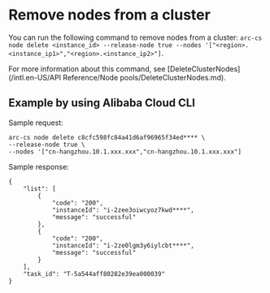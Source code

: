# Remove nodes from a cluster

You can run the following command to remove nodes from a cluster: `arc-cs node delete <instance_id> --release-node true --nodes '["<region>.<instance_ip1>","<region>.<instance_ip2>"]`.

For more information about this command, see [DeleteClusterNodes](/intl.en-US/API Reference/Node pools/DeleteClusterNodes.md).

## Example by using Alibaba Cloud CLI

Sample request:

```
arc-cs node delete c8cfc598fc84a41d6af96965f34ed**** \
--release-node true \
--nodes '["cn-hangzhou.10.1.xxx.xxx","cn-hangzhou.10.1.xxx.xxx"]
```

Sample response:

```
{
    "list": [
        {
            "code": "200",
            "instanceId": "i-2zee3oiwcyoz7kwd****",
            "message": "successful"
        },
        {
            "code": "200",
            "instanceId": "i-2ze0lgm3y6iylcbt****",
            "message": "successful"
        }
    ],
    "task_id": "T-5a544aff80282e39ea000039"
}
```


